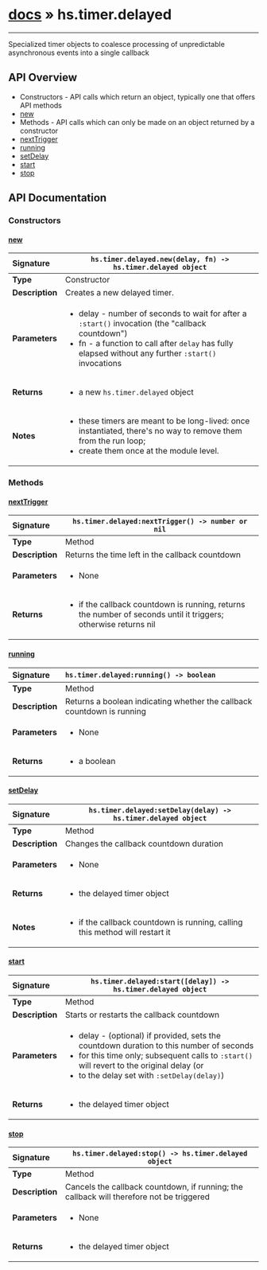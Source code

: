 # [docs](index.md) » hs.timer.delayed
---

Specialized timer objects to coalesce processing of unpredictable asynchronous events into a single callback

## API Overview
* Constructors - API calls which return an object, typically one that offers API methods
 * [new](#new)
* Methods - API calls which can only be made on an object returned by a constructor
 * [nextTrigger](#nexttrigger)
 * [running](#running)
 * [setDelay](#setdelay)
 * [start](#start)
 * [stop](#stop)

## API Documentation

### Constructors

#### [new](#new)
| <span style="float: left;">**Signature**</span> | <span style="float: left;">`hs.timer.delayed.new(delay, fn) -> hs.timer.delayed object` </span>                                                          |
| -----------------------------------------------------|---------------------------------------------------------------------------------------------------------|
| **Type**                                             | Constructor                                                                                         |
| **Description**                                      | Creates a new delayed timer.                                                                                         |
| **Parameters**                                       | <ul><li>delay - number of seconds to wait for after a `:start()` invocation (the "callback countdown")</li><li>fn - a function to call after `delay` has fully elapsed without any further `:start()` invocations</li></ul> |
| **Returns**                                          | <ul><li>a new `hs.timer.delayed` object</li></ul>          |
| **Notes**                                            | <ul><li> these timers are meant to be long-lived: once instantiated, there's no way to remove them from the run loop;</li><li>    create them once at the module level.</li></ul>                |

### Methods

#### [nextTrigger](#nexttrigger)
| <span style="float: left;">**Signature**</span> | <span style="float: left;">`hs.timer.delayed:nextTrigger() -> number or nil` </span>                                                          |
| -----------------------------------------------------|---------------------------------------------------------------------------------------------------------|
| **Type**                                             | Method                                                                                         |
| **Description**                                      | Returns the time left in the callback countdown                                                                                         |
| **Parameters**                                       | <ul><li> None</li></ul> |
| **Returns**                                          | <ul><li> if the callback countdown is running, returns the number of seconds until it triggers; otherwise returns nil</li></ul>          |

#### [running](#running)
| <span style="float: left;">**Signature**</span> | <span style="float: left;">`hs.timer.delayed:running() -> boolean` </span>                                                          |
| -----------------------------------------------------|---------------------------------------------------------------------------------------------------------|
| **Type**                                             | Method                                                                                         |
| **Description**                                      | Returns a boolean indicating whether the callback countdown is running                                                                                         |
| **Parameters**                                       | <ul><li> None</li></ul> |
| **Returns**                                          | <ul><li> a boolean</li></ul>          |

#### [setDelay](#setdelay)
| <span style="float: left;">**Signature**</span> | <span style="float: left;">`hs.timer.delayed:setDelay(delay) -> hs.timer.delayed object` </span>                                                          |
| -----------------------------------------------------|---------------------------------------------------------------------------------------------------------|
| **Type**                                             | Method                                                                                         |
| **Description**                                      | Changes the callback countdown duration                                                                                         |
| **Parameters**                                       | <ul><li> None</li></ul> |
| **Returns**                                          | <ul><li> the delayed timer object</li></ul>          |
| **Notes**                                            | <ul><li> if the callback countdown is running, calling this method will restart it</li></ul>                |

#### [start](#start)
| <span style="float: left;">**Signature**</span> | <span style="float: left;">`hs.timer.delayed:start([delay]) -> hs.timer.delayed object` </span>                                                          |
| -----------------------------------------------------|---------------------------------------------------------------------------------------------------------|
| **Type**                                             | Method                                                                                         |
| **Description**                                      | Starts or restarts the callback countdown                                                                                         |
| **Parameters**                                       | <ul><li> delay - (optional) if provided, sets the countdown duration to this number of seconds</li><li>    for this time only; subsequent calls to `:start()` will revert to the original delay (or</li><li>    to the delay set with `:setDelay(delay)`)</li></ul> |
| **Returns**                                          | <ul><li> the delayed timer object</li></ul>          |

#### [stop](#stop)
| <span style="float: left;">**Signature**</span> | <span style="float: left;">`hs.timer.delayed:stop() -> hs.timer.delayed object` </span>                                                          |
| -----------------------------------------------------|---------------------------------------------------------------------------------------------------------|
| **Type**                                             | Method                                                                                         |
| **Description**                                      | Cancels the callback countdown, if running; the callback will therefore not be triggered                                                                                         |
| **Parameters**                                       | <ul><li> None</li></ul> |
| **Returns**                                          | <ul><li> the delayed timer object</li></ul>          |

